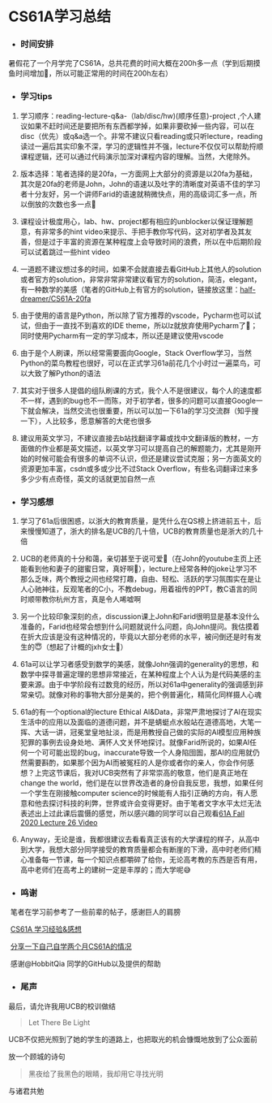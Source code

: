 # CS61A学习总结

- ### 时间安排

​    暑假花了一个月学完了CS61A，总共花费的时间大概在200h多一点（学到后期摸鱼时间增加🤡，所以可能正常用的时间在200h左右）

- ### 学习tips 

1. 学习顺序：reading-lecture-q&a-（lab/disc/hw)(顺序任意)-project ,个人建议如果不赶时间还是要把所有东西都学掉，如果非要砍掉一些内容，可以在disc（优先）或q&a选一个。非常不建议只看reading或只听lecture，reading读过一遍后其实印象不深，学习的逻辑性并不强，lecture不仅仅可以帮助捋顺课程逻辑，还可以通过代码演示加深对课程内容的理解。当然，大佬除外。

1. 版本选择：笔者选择的是20fa，一方面网上大部分的资源是以20fa为基础，其次是20fa的老师是John，John的语速以及吐字的清晰度对英语不佳的学习者十分友好，另一个讲师Farid的语速就稍微快点，用的高级词汇多一点，所以倒放的次数也多一点🤡

1. 课程设计极度用心，lab、hw、project都有相应的unblocker以保证理解题意，有非常多的hint video来提示、手把手教你写代码，这对初学者及其友善，但是过于丰富的资源在某种程度上会导致时间的浪费，所以在中后期阶段可以试着跳过一些hint video

1. 一道题不建议想过多的时间，如果不会就直接去看GitHub上其他人的solution或者官方的solution，非常非常非常建议看官方的solution，简洁，elegant，有一种数学的美感（笔者的GitHub上有官方的solution，链接放这里：[half-dreamer/CS61A-20fa](https://github.com/half-dreamer/CS61A-20fa)

1. 由于使用的语言是Python，所以除了官方推荐的vscode，Pycharm也可以试试，但由于一直找不到喜欢的IDE theme，所以lz就放弃使用Pycharm了🤡；同时使用Pycharm有一定的学习成本，所以还是建议使用vscode

1. 由于是个人刷课，所以经常需要面向Google，Stack Overflow学习，当然Python的菜鸟教程也很好，可以在正式学习61a前花几个小时过一遍菜鸟，可以大致了解Python的语法

1. 其实对于很多人提倡的组队刷课的方式，我个人不是很建议，每个人的速度都不一样，遇到的bug也不一而陈，对于初学者，很多的问题可以直接Google一下就会解决，当然交流也很重要，所以可以加一下61a的学习交流群（知乎搜一下），人比较多，愿意解答的大佬也很多

1. 建议用英文学习，不建议直接去b站找翻译字幕或找中文翻译版的教材，一方面做的作业都是英文描述，以英文学习可以提高自己的解题能力，尤其是刚开始的时候可能会有很多的单词不认识，但还是建议尝试克服；另一方面英文的资源更加丰富，csdn或多或少比不过Stack Overflow，有些名词翻译过来多多少少有点奇怪，英文的话就更加自然一点

- ### 学习感想

1. 学习了61a后很困惑，以浙大的教育质量，是凭什么在QS榜上挤进前五十，后来慢慢知道了，浙大的排名是UCB的几十倍，UCB的教育质量也是浙大的几十倍

2. UCB的老师真的十分和蔼，亲切甚至于说可爱🥰（在John的youtube主页上还能看到他和妻子的甜蜜日常，真好啊🥰），lecture上经常各种的joke让学习不那么乏味，两个教授之间也经常打趣，自由、轻松、活跃的学习氛围实在是让人心驰神往，反观笔者的C小，不教debug，用着祖传的PPT，教C语言的同时顺带教你杭州方言，真是令人唏嘘啊

3. 另一个比较印象深刻的点，discussion课上John和Farid很明显是基本没什么准备的，Farid也经常会想到什么问题就说什么问题，向John提问。我估摸着在折大应该是没有这种情况的，毕竟以大部分老师的水平，被问倒还是时有发生的😇（想起了计概的jxh女士🥰）

4. 61a可以让学习者感受到数学的美感，就像John强调的generality的思想，和数学中探寻普遍定理的思想非常接近，在某种程度上个人认为是代码美感的主要来源。由于中学阶段有过数竞的经历，所以对61a中generality的强调感到非常亲切。就像对称的事物大部分是美的，把个例普遍化，精简化同样摄人心魂

5. 61a的有一个optional的lecture Ethical Al&Data，非常严肃地探讨了AI在现实生活中的应用以及面临的道德问题，并不是蜻蜓点水般站在道德高地，大笔一挥、大话一讲，冠冕堂皇地扯淡，而是用教授自己做的实际的Al模型应用种族犯罪的事例去设身处地、满怀人文关怀地探讨。就像Farid所说的，如果AI任何一个可可能出现的bug，inaccurate导致一个人身陷囹圄，那AI的应用就仍然需要斟酌，如果那个因为AI而被冤枉的人是你或者你的亲人，你会作何感想？上完这节课后，我对UCB突然有了非常崇高的敬意，他们是真正地在change the world，他们是在以世界改造者的身份自我反思，我想，如果任何一个学生在刚接触computer science的时候能有人指引正确的方向，有人愿意和他去探讨科技的利弊，世界或许会变得更好。由于笔者文字水平太烂无法表述出上过此课后震慑的感觉，所以感兴趣的同学可以自己观看[61A Fall 2020 Lecture 26 Video ](https://www.youtube.com/watch?v=6F04tADaeMs&list=PL6BsET-8jgYV2CEjAGz5Fbu68cmMxWDqb)

6. Anyway，无论是谁，我都很建议去看看真正该有的大学课程的样子，从高中到大学，我想大部分同学接受的教育质量都会有断崖的下滑，高中时老师们精心准备每一节课，每一个知识点都嚼碎了给你，无论高考教的东西是否有用，高中老师们在高考上的建树一定是丰厚的；而大学呢😅



- ### 鸣谢

​     笔者在学习前参考了一些前辈的帖子，感谢巨人的肩膀

​     [ CS61A 学习经验&感想 ](https://www.cc98.org/topic/5280441)

​      [分享一下自己自学两个月CS61A的情况 ](https://www.cc98.org/topic/4909055)

​      感谢@HobbitQia 同学的GitHub以及提供的帮助



- ### 尾声

最后，请允许我用UCB的校训做结


> Let There Be Light

UCB不仅把光照到了她的学生的道路上，也把取光的机会慷慨地放到了公众面前

放一个顾城的诗句

> 黑夜给了我黑色的眼睛，我却用它寻找光明

与诸君共勉
